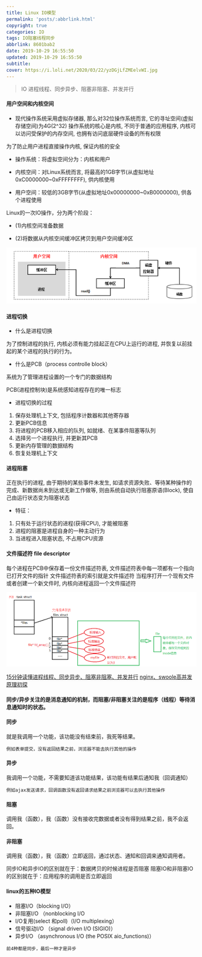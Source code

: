 ```yaml
---
title: Linux IO模型
permalink: 'posts/:abbrlink.html'
copyright: true
categories: IO
tags: IO阻塞线程同步
abbrlink: 8601bab2
date: 2019-10-29 16:55:50
updated: 2019-10-29 16:55:50
subtitle:
cover: https://i.loli.net/2020/03/22/yzDGjLfZMEelvWI.jpg
---
```


<blockquote class="blockquote-center">IO 进程线程、同步异步、阻塞非阻塞、并发并行</blockquote>

#### 用户空间和内核空间
- 现代操作系统采用虚拟存储器, 那么对32位操作系统而言, 它的寻址空间(虚拟存储空间)为4G(2^32)
操作系统的核心是内核, 不同于普通的应用程序, 内核可以访问受保护的内存空间, 也拥有访问底层硬件设备的所有权限

为了防止用户进程直接操作内核, 保证内核的安全

- 操作系统：将虚拟空间分为：内核和用户

- 内核空间：对Linux系统而言, 将最高的1GB字节(从虚拟地址0xC0000000~0xFFFFFFFF), 供内核使用

- 用户空间：较低的3GB字节(从虚拟地址0x00000000~0xB0000000), 供各个进程使用

Linux的一次IO操作，分为两个阶段： 

- (1)内核空间准备数据

- (2)将数据从内核空间缓冲区拷贝到用户空间缓冲区

![IO操作过程](https://raw.githubusercontent.com/duiying/img/master/LinuxIO.png)
#### 进程切换
- 什么是进程切换

 为了控制进程的执行, 内核必须有能力挂起正在CPU上运行的进程, 并恢复以前挂起的某个进程的执行的行为。
- 什么是PCB（process controlle block）

系统为了管理进程设置的一个专门的数据结构

PCB(进程控制块)是系统感知进程存在的唯一标志

- 进程切换的过程

1. 保存处理机上下文, 包括程序计数器和其他寄存器
2. 更新PCB信息
3. 将进程的PCB移入相应的队列, 如就绪、在某事件阻塞等队列
4. 选择另一个进程执行, 并更新其PCB
5. 更新内存管理的数据结构
6. 恢复处理机上下文

#### 进程阻塞

正在执行的进程, 由于期待的某些事件未发生, 
如请求资源失败、等待某种操作的完成、新数据尚未到达或无新工作做等,
则由系统自动执行阻塞原语(Block), 使自己由运行状态变为阻塞状态

- 特征：

1. 只有处于运行状态的进程(获得CPU), 才能被阻塞
2. 进程的阻塞是进程自身的一种主动行为
3. 当进程进入阻塞状态, 不占用CPU资源

#### 文件描述符 file descriptor

每个进程在PCB中保存着一份文件描述符表, 文件描述符表中每一项都有一个指向已打开文件的指针
文件描述符表的索引就是文件描述符
当程序打开一个现有文件或者创建一个新文件时, 内核向进程返回一个文件描述符

![文件描述符](https://raw.githubusercontent.com/duiying/img/master/linux-fd.png)

 [15分钟读懂进程线程、同步异步、阻塞非阻塞、并发并行](https://www.cnblogs.com/mhq-martin/p/9035640.html)
 [nginx、swoole高并发原理初探](https://mp.weixin.qq.com/s/WMi7LZj0bqXa72V9fRhwCA)

#### 同步/异步关注的是消息通知的机制，而阻塞/非阻塞关注的是程序（线程）等待消息通知时的状态。
#### 同步 
就是我调用一个功能，该功能没有结束前，我死等结果。
```
例如表单提交，没有返回结果之前，浏览器不能去执行其他的操作
```
#### 异步 
我调用一个功能，不需要知道该功能结果，该功能有结果后通知我（回调通知）
```
例如ajax发送请求，回调函数没有返回请求结果之前浏览器可以去执行其他操作
```
#### 阻塞 
调用我（函数），我（函数）没有接收完数据或者没有得到结果之前，我不会返回。
<!--more-->
#### 非阻塞
调用我（函数），我（函数）立即返回，通过状态、通知和回调来通知调用者。

同步IO和异步IO的区别就在于：数据拷贝的时候进程是否阻塞
阻塞IO和非阻塞IO的区别就在于：应用程序的调用是否立即返回

#### linux的五种IO模型

- 阻塞I/O（blocking I/O）
- 非阻塞I/O （nonblocking I/O
-  I/O复用(select 和poll)（I/O multiplexing） 
- 信号驱动I/O （signal driven I/O (SIGIO)）
- 异步I/O （asynchronous I/O (the POSIX aio_functions)）
```
前4种都是同步，最后一种才是异步
```